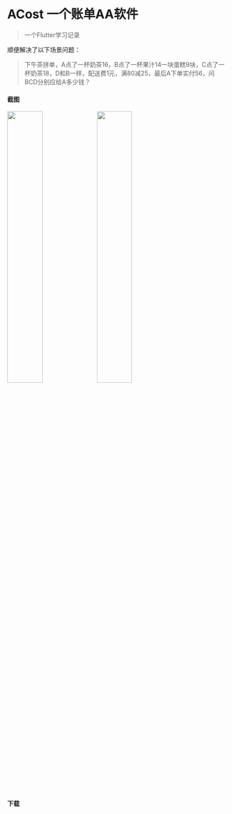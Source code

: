 # ACost 一个账单AA软件
>一个Flutter学习记录

顺便解决了以下场景问题：
>下午茶拼单，A点了一杯奶茶16，B点了一杯果汁14一块蛋糕9块，C点了一杯奶茶18，D和B一样，配送费1元，满80减25，最后A下单实付56，问BCD分别应给A多少钱？

#### 截图
<img src="https://raw.githubusercontent.com/JokerLying/PicBed/master/img/20200519220432.png" width="40%" /> <img src="https://raw.githubusercontent.com/JokerLying/PicBed/master/img/20200519220443.png" width="40%" />

#### 下载
<a href="https://apps.apple.com/us/app/acost/id1513205221?mt=8" style="display:inline-block;overflow:hidden;background:url(https://linkmaker.itunes.apple.com/zh-cn/badge-lrg.svg?releaseDate=2020-05-14&kind=iossoftware&bubble=ios_apps) no-repeat;width:135px;height:40px;"></a>
